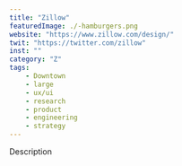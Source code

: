 ```yaml
---
title: "Zillow"
featuredImage: ./-hamburgers.png
website: "https://www.zillow.com/design/"
twit: "https://twitter.com/zillow"
inst: ""
category: "Z"
tags:
    - Downtown
    - large
    - ux/ui
    - research
    - product
    - engineering
    - strategy
---
```


Description
